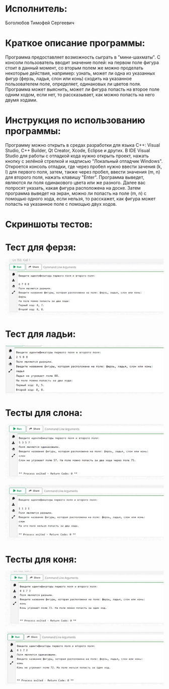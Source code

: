 # Исполнитель:
Боголюбов Тимофей Сергеевич

# Краткое описание программы:
Программа предоставляет возможность сыграть в "мини-шахматы". С консоли пользователь вводит значение полей: на первом поле фигура стоит в данный момент, со вторым полем же можно проделать некоторые действия, например: узнать, может ли одна из указанных фигур (ферзь, ладья, слон или конь) сходить на указанное пользователем поле, определяет, одинаковых ли цветов поля. Программа может выяснить, может ли фигура попасть на второе поле одним ходом, если нет, то рассказывает, как можно попасть на него двумя ходами. 

# Инструкция по использованию программы:

Программу можно открыть в средах разработки для языка С++: Visual Studio, C++ Builder, Qt Creator, Xcode, Eclipse и других. В IDE Visual Studio для работы с отладкой кода нужно открыть проект, нажать кнопку с зелёной стрелкой и надписью "Локальный отладчик Windows". Откроется консоль отладки, где через пробел нужно ввести зачения (k, l) для первого поля, затем, также через пробел, ввести значения (m, n) для второго поля, нажать клавишу "Enter". Программа выведет, являются ли поля одинакового цвета или же разного. Далее вас попросят указать, какая фигура расположена на доске. Затем программа выведет на экран, можно ли попасть на поле (m, n) с помощью одного хода, если нельзя, то расскажет, как фигура может попасть на указанное поле с помощью двух ходов.

# Скриншоты тестов:
# Тест для ферзя: 

![Alt-текст](https://github.com/tbogolyubov/Laboratory-work-3/blob/main/тест%20ферзь.jpg)

# Тест для ладьи: 

![Alt-текст](https://github.com/tbogolyubov/Laboratory-work-3/blob/main/%D1%82%D0%B5%D1%81%D1%82%20%D0%BB%D0%B0%D0%B4%D1%8C%D1%8F.jpg)

# Тесты для слона: 

![Alt-текст](https://github.com/tbogolyubov/Laboratory-work-3/blob/main/%D1%82%D0%B5%D1%81%D1%82%20%D1%81%D0%BB%D0%BE%D0%BD%201.jpg)

![Alt-текст](https://github.com/tbogolyubov/Laboratory-work-3/blob/main/%D1%82%D0%B5%D1%81%D1%82%20%D1%81%D0%BB%D0%BE%D0%BD%202.jpg)

# Тесты для коня:

![Alt-текст](https://github.com/tbogolyubov/Laboratory-work-3/blob/main/%D1%82%D0%B5%D1%81%D1%82%20%D0%BA%D0%BE%D0%BD%D1%8C%201.jpg)

![Alt-текст](https://github.com/tbogolyubov/Laboratory-work-3/blob/main/%D1%82%D0%B5%D1%81%D1%82%20%D0%BA%D0%BE%D0%BD%D1%8C%202.jpg)

